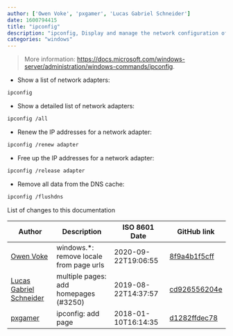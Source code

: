 ```yaml
---
author: ['Owen Voke', 'pxgamer', 'Lucas Gabriel Schneider']
date: 1600794415
title: "ipconfig"
description: "ipconfig, Display and manage the network configuration of Windows."
categories: "windows"
---
```

> More information: <https://docs.microsoft.com/windows-server/administration/windows-commands/ipconfig>.

- Show a list of network adapters:

```bash
ipconfig
```

- Show a detailed list of network adapters:

```bash
ipconfig /all
```

- Renew the IP addresses for a network adapter:

```bash
ipconfig /renew adapter
```

- Free up the IP addresses for a network adapter:

```bash
ipconfig /release adapter
```

- Remove all data from the DNS cache:

```bash
ipconfig /flushdns
```
List of changes to this documentation


Author | Description | ISO 8601 Date | GitHub link
------|-----|-----|-----
[Owen Voke](mailto:development@voke.dev) | windows.*: remove locale from page urls | 2020-09-22T19:06:55 | [8f9a4b1f5cff](https://github.com/tldr-pages/tldr/commit/8f9a4b1f5cff138652665e9756a1a13466029fed)
[Lucas Gabriel Schneider](mailto:lucas.schneider@sap.com) | multiple pages: add homepages (#3250) | 2019-08-22T14:37:57 | [cd926556204e](https://github.com/tldr-pages/tldr/commit/cd926556204e9b8d34858b141886c675e8e0b83a)
[pxgamer](mailto:owzie123@gmail.com) | ipconfig: add page | 2018-01-10T16:14:35 | [d1282ffdec78](https://github.com/tldr-pages/tldr/commit/d1282ffdec78735ebbefdd002a921ed9b071378c)

